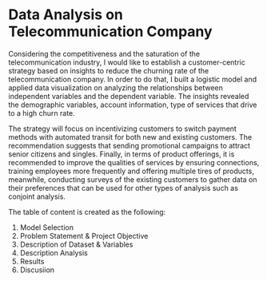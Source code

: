 # Data Analysis on Telecommunication Company
Considering the competitiveness and the saturation of the telecommunication industry, I would like to establish a customer-centric strategy based on insights to reduce the churning rate of the telecommunication company. In order to do that, I built a logistic model and applied data visualization on analyzing the relationships between independent variables and the dependent variable. The insights revealed the demographic variables, account information, type of services that drive to a high churn rate.

The strategy will focus on incentivizing customers to switch payment methods with automated transit for both new and existing customers. The recommendation suggests that sending promotional campaigns to attract senior citizens and singles. Finally, in terms of product offerings, it is recommended to improve the qualities of services by ensuring connections, training employees more frequently and offering multiple tires of products, meanwhile, conducting surveys of the existing customers to gather data on their preferences that can be used for other types of analysis such as conjoint analysis. 

The table of content is created as the following:
1. Model Selection
2. Problem Statement & Project Objective
3. Description of Dataset & Variables
4. Description Analysis
5. Results
6. Discusiion
